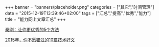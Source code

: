 +++
banner = "banners/placeholder.png"
categories = ["其它","时间管理"]
date = "2015-12-19T13:39:46+02:00"
tags = ["汇总","提高","优秀","能力"]
title = "能力网上文章汇总"
+++

    
[秦刚：让你更优秀的5个方法](http://toutiao.com/i6203853068188172802/?tt_from=weixin&utm_campaign=client_share&app=news_article&utm_source=weixin&iid=3374359182&utm_medium=toutiao_ios&wxshare_count=1)


[2015年，你不愿错过的10篇技术好文](https://mp.weixin.qq.com/s?__biz=MjM5MDE0Mjc4MA==&mid=402002243&idx=1&sn=5b0eee66674c197051f7c46e7cfb86d2&scene=1&srcid=0105MnnkAP6XHzy4qKuDid6O&key=41ecb04b0511100352bfad5ed4fb2aa288e4a75bd15b1613fa8fded7b4d3ccca6b6bf540f2edcce80468aaf1fbb7f356&ascene=0&uin=MTM0ODQyNTk1&devicetype=iMac14%2C1+OSX+OSX+10.10.5+build(14F1509)&version=11020201&pass_ticket=T6Izr7VejgXglLiUgnU%2BNn3Krf%2B8VLr8qP2%2BC0qr7dY%3D)

